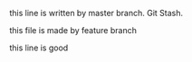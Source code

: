 this line is written by master branch. Git Stash.

this file is made by feature branch

this line is good
